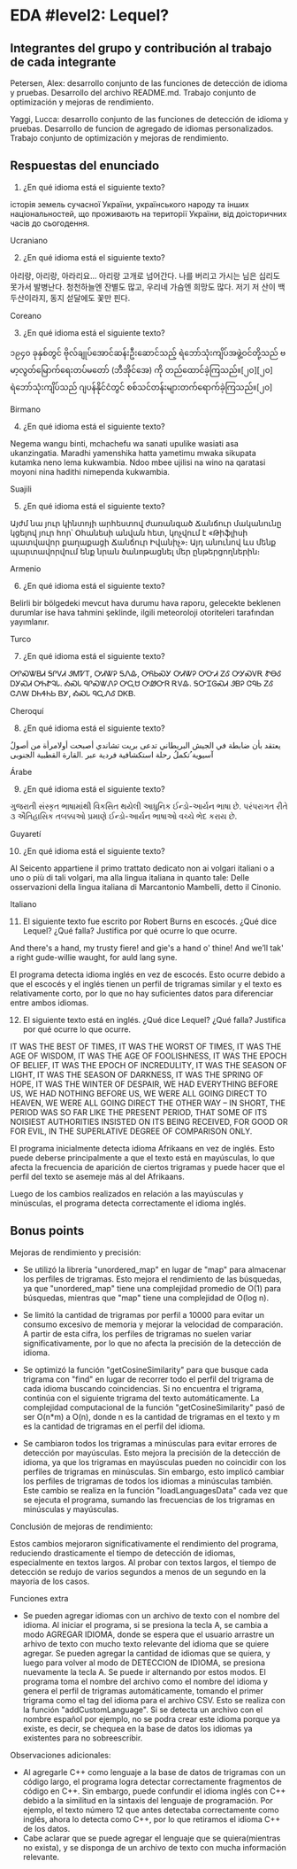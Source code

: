 # EDA #level2: Lequel?

## Integrantes del grupo y contribución al trabajo de cada integrante

Petersen, Alex: desarrollo conjunto de las funciones de detección de idioma y pruebas. Desarrollo del archivo
README.md. Trabajo conjunto de optimización y mejoras de rendimiento.

Yaggi, Lucca: desarrollo conjunto de las funciones de detección de idioma y pruebas. Desarrollo de funcion de 
agregado de idiomas personalizados. Trabajo conjunto de optimización y mejoras de rendimiento.

## Respuestas del enunciado

1. ¿En qué idioma está el siguiente texto?

історія земель сучасної України, українського народу та інших національностей, що проживають на території України, від доісторичних часів до сьогодення.

Ucraniano

2. ¿En qué idioma está el siguiente texto?

아리랑, 아리랑, 아라리요... 아리랑 고개로 넘어간다. 나를 버리고 가시는 님은 십리도 못가서 발병난다. 청천하늘엔 잔별도 많고, 우리네 가슴엔 희망도 많다. 저기 저 산이 백두산이라지, 동지 섣달에도 꽃만 핀다.

Coreano

3. ¿En qué idioma está el siguiente texto?

၁၉၄၀ ခုနှစ်တွင် ဗိုလ်ချုပ်အောင်ဆန်းဦးဆောင်သည့် ရဲဘော်သုံးကျိပ်အဖွဲ့ဝင်တို့သည် ဗမာ့လွတ်မြောက်ရေးတပ်မတော် (ဘီအိုင်အေ) ကို တည်ထောင်ခဲ့ကြသည်။[၂၀][၂၀] ရဲဘော်သုံးကျိပ်သည် ဂျပန်နိုင်ငံတွင် စစ်သင်တန်းများတက်ရောက်ခဲ့ကြသည်။[၂၀]

Birmano 

4. ¿En qué idioma está el siguiente texto?

Negema wangu binti, mchachefu wa sanati upulike wasiati asa ukanzingatia. Maradhi yamenshika hatta yametimu mwaka sikupata kutamka neno lema kukwambia. Ndoo mbee ujilisi na wino na qaratasi moyoni nina hadithi nimependa kukwambia.

Suajili

5. ¿En qué idioma está el siguiente texto?

Այժմ նա յուր կինտոյի արհեստով ժառանգած Ճանճուր մականունը կցելով յուր հոր՝ Օհանեսի անվան հետ, կոչվում է «Թիֆլիսի պատվավոր քաղաքացի Ճանճուր Իվանիչ»։ Այդ անունով ևս մենք պարտավորվում ենք նրան ծանոթացնել մեր ընթերցողներին։

Armenio

6. ¿En qué idioma está el siguiente texto?

Belirli bir bölgedeki mevcut hava durumu hava raporu, gelecekte beklenen durumlar ise hava tahmini şeklinde, ilgili meteoroloji otoriteleri tarafından yayımlanır.

Turco 

7. ¿En qué idioma está el siguiente texto?

ᎤᎵᏍᏔᏴᏗ ᎦᎵᏙᏗ ᏭᎷᏤᎢ, ᎤᏗᏔᎮ ᎦᏁᎲ, ᎤᏲᏏᏍᎩ ᎤᏗᏔᎮ ᎤᏅᏗ ᏃᎴ ᎤᎩᏍᏙᎡ ᏑᎾᎴ ᎠᎩᏍᏗ ᎤᏂᏑᎸᏓ. ᎣᏍᏓ ᏄᎵᏍᏔᏁᎮ ᎤᏩᏌ ᎤᏪᏅᏒ ᎡᏙᎲ. ᎦᏅᏆᎶᏍᏗ ᏭᏴᎮ ᏣᏄᏏ ᏃᎴ ᏣᏁᎳ ᎠᏂᏎᏂᏏ ᏴᎩ, ᎣᏍᏓ ᏄᏩᏁᎴ ᎠᏦᏴ.

Cheroquí

8. ¿En qué idioma está el siguiente texto?

ُیعتقد بأن ضابطة في الجیش البریطاني تدعى بریت تشاندي أصبحت أولامرأة من أصول آسیویة ُتكملُ رحلة استكشافیة فردیة عبر .القارة القطبیة الجنوبی  

Árabe

9. ¿En qué idioma está el siguiente texto?

ગુજરાતી સંસ્કૃત ભાષામાંથી વિકસિત થયેલી આધુનિક ઈન્ડો-આર્યન ભાષા છે. પરંપરાગત રીતે ૩ ઐતિહાસિક તબક્કાઓ પ્રમાણે ઈન્ડો-આર્યન ભાષાઓ વચ્ચે ભેદ કરાય છે.

Guyaretí

10. ¿En qué idioma está el siguiente texto?

Al Seicento appartiene il primo trattato dedicato non ai volgari italiani o a uno o più di tali volgari, ma alla lingua italiana in quanto tale: Delle osservazioni della lingua italiana di Marcantonio Mambelli, detto il Cinonio.

Italiano

11. El siguiente texto fue escrito por Robert Burns en escocés. ¿Qué dice Lequel? ¿Qué falla? Justifica por qué ocurre lo que ocurre.

And there's a hand, my trusty fiere! and gie's a hand o' thine! And we’ll tak' a right gude-willie waught, for auld lang syne.

El programa detecta idioma inglés en vez de escocés. Esto ocurre debido a que el escocés y
el inglés tienen un perfil de trigramas similar y el texto es relativamente corto, por lo 
que no hay suficientes datos para diferenciar entre ambos idiomas.

12. El siguiente texto está en inglés. ¿Qué dice Lequel? ¿Qué falla? Justifica por qué ocurre lo que ocurre.

IT WAS THE BEST OF TIMES, IT WAS THE WORST OF TIMES,
IT WAS THE AGE OF WISDOM, IT WAS THE AGE OF FOOLISHNESS,
IT WAS THE EPOCH OF BELIEF, IT WAS THE EPOCH OF INCREDULITY,
IT WAS THE SEASON OF LIGHT, IT WAS THE SEASON OF DARKNESS,
IT WAS THE SPRING OF HOPE, IT WAS THE WINTER OF DESPAIR,
WE HAD EVERYTHING BEFORE US, WE HAD NOTHING BEFORE US,
WE WERE ALL GOING DIRECT TO HEAVEN, WE WERE ALL GOING DIRECT THE OTHER WAY
– IN SHORT, THE PERIOD WAS SO FAR LIKE THE PRESENT PERIOD, THAT SOME OF ITS NOISIEST AUTHORITIES INSISTED ON ITS BEING RECEIVED, FOR GOOD OR FOR EVIL, IN THE SUPERLATIVE DEGREE OF COMPARISON ONLY.

El programa inicialmente detecta idioma Afrikaans en vez de inglés. Esto puede deberse principalmente
a que el texto está en mayúsculas, lo que afecta la frecuencia de aparición de ciertos trigramas 
y puede hacer que el perfil del texto se asemeje más al del Afrikaans.

Luego de los cambios realizados en relación a las mayúsculas y minúsculas, el programa detecta correctamente
el idioma inglés.

## Bonus points

Mejoras de rendimiento y precisión:

- Se utilizó la librería "unordered_map" en lugar de "map" para almacenar los perfiles de trigramas.
  Esto mejora el rendimiento de las búsquedas, ya que "unordered_map" tiene una complejidad promedio
  de O(1) para búsquedas, mientras que "map" tiene una complejidad de O(log n).

- Se limitó la cantidad de trigramas por perfil a 10000 para evitar un consumo excesivo de memoria
  y mejorar la velocidad de comparación. A partir de esta cifra, los perfiles de trigramas no suelen
  variar significativamente, por lo que no afecta la precisión de la detección de idioma.

- Se optimizó la función "getCosineSimilarity" para que busque cada trigrama con "find" en lugar de 
  recorrer todo el perfil del trigrama de cada idioma buscando coincidencias. Si no encuentra el 
  trigrama, continúa con el siguiente trigrama del texto automáticamente. La complejidad computacional 
  de la función "getCosineSimilarity" pasó de ser O(n*m) a O(n), donde n es la cantidad de trigramas 
  en el texto y m es la cantidad de trigramas en el perfil del idioma.

- Se cambiaron todos los trigramas a minúsculas para evitar errores de detección por mayúsculas. Esto
  mejora la precisión de la detección de idioma, ya que los trigramas en mayúsculas pueden no coincidir
  con los perfiles de trigramas en minúsculas. Sin embargo, esto implicó cambiar los perfiles de 
  trigramas de todos los idiomas a minúsculas también. Este cambio se realiza en la función "loadLanguagesData" 
  cada vez que se ejecuta el programa, sumando las frecuencias de los trigramas en minúsculas y mayúsculas.

 
Conclusión de mejoras de rendimiento:

Estos cambios mejoraron significativamente el rendimiento del programa, reduciendo drasticamente el 
tiempo de detección de idiomas, especialmente en textos largos. Al probar con textos largos, el tiempo
de detección se redujo de varios segundos a menos de un segundo en la mayoría de los casos. 

Funciones extra

- Se pueden agregar idiomas con un archivo de texto con el nombre del idioma.
  Al iniciar el programa, si se presiona la tecla A, se cambia a modo AGREGAR IDIOMA, donde se espera que el
  usuario arrastre un arhivo de texto con mucho texto relevante del idioma que se quiere agregar. Se pueden
  agregar la cantidad de idiomas que se quiera, y luego para volver al modo de DETECCION de IDIOMA, se presiona
  nuevamente la tecla A. Se puede ir alternando por estos modos.
  El programa toma el nombre del archivo como el nombre del idioma y genera el perfil de trigramas automáticamente, 
  tomando el primer trigrama como el tag del idioma para el archivo CSV. Esto se realiza con la función "addCustomLanguage".
  Si se detecta un archivo con el nombre español por ejemplo, no se podra crear este idioma porque ya existe, es decir,
  se chequea en la base de datos los idiomas ya existentes para no sobreescribir.

Observaciones adicionales:

- Al agregarle C++ como lenguaje a la base de datos de trigramas con un código largo, el programa logra 
  detectar correctamente fragmentos de código en C++. Sin embargo, puede confundir el idioma inglés con C++
  debido a la similitud en la sintaxis del lenguaje de programación. Por ejemplo, el texto número 12 que antes
  detectaba correctamente como inglés, ahora lo detecta como C++, por lo que retiramos el idioma C++ de los datos.
- Cabe aclarar que se puede agregar el lenguaje que se quiera(mientras no exista), y se disponga de un archivo de
  texto con mucha información relevante.
